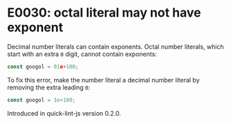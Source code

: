 # E0030: octal literal may not have exponent

Decimal number literals can contain exponents. Octal number literals, which
start with an extra `0` digit, cannot contain exponents:

```javascript
const googol = 01e+100;
```

To fix this error, make the number literal a decimal number literal by removing
the extra leading `0`:

```javascript
const googol = 1e+100;
```

Introduced in quick-lint-js version 0.2.0.
